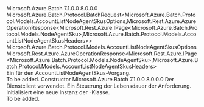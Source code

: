 <Type Name="AccountListNodeAgentSkusBatchRequest" FullName="Microsoft.Azure.Batch.Protocol.BatchRequests.AccountListNodeAgentSkusBatchRequest">
  <TypeSignature Language="C#" Value="public class AccountListNodeAgentSkusBatchRequest : Microsoft.Azure.Batch.Protocol.BatchRequest&lt;Microsoft.Azure.Batch.Protocol.Models.AccountListNodeAgentSkusOptions,Microsoft.Rest.Azure.AzureOperationResponse&lt;Microsoft.Rest.Azure.IPage&lt;Microsoft.Azure.Batch.Protocol.Models.NodeAgentSku&gt;,Microsoft.Azure.Batch.Protocol.Models.AccountListNodeAgentSkusHeaders&gt;&gt;" />
  <TypeSignature Language="ILAsm" Value=".class public auto ansi beforefieldinit AccountListNodeAgentSkusBatchRequest extends Microsoft.Azure.Batch.Protocol.BatchRequest`2&lt;class Microsoft.Azure.Batch.Protocol.Models.AccountListNodeAgentSkusOptions, class Microsoft.Rest.Azure.AzureOperationResponse`2&lt;class Microsoft.Rest.Azure.IPage`1&lt;class Microsoft.Azure.Batch.Protocol.Models.NodeAgentSku&gt;, class Microsoft.Azure.Batch.Protocol.Models.AccountListNodeAgentSkusHeaders&gt;&gt;" />
  <TypeSignature Language="DocId" Value="T:Microsoft.Azure.Batch.Protocol.BatchRequests.AccountListNodeAgentSkusBatchRequest" />
  <TypeSignature Language="VB.NET" Value="Public Class AccountListNodeAgentSkusBatchRequest&#xA;Inherits BatchRequest(Of AccountListNodeAgentSkusOptions, AzureOperationResponse(Of IPage(Of NodeAgentSku), AccountListNodeAgentSkusHeaders))" />
  <TypeSignature Language="F#" Value="type AccountListNodeAgentSkusBatchRequest = class&#xA;    inherit BatchRequest&lt;AccountListNodeAgentSkusOptions, AzureOperationResponse&lt;IPage&lt;NodeAgentSku&gt;, AccountListNodeAgentSkusHeaders&gt;&gt;" />
  <AssemblyInfo>
    <AssemblyName>Microsoft.Azure.Batch</AssemblyName>
    <AssemblyVersion>7.1.0.0</AssemblyVersion>
    <AssemblyVersion>8.0.0.0</AssemblyVersion>
  </AssemblyInfo>
  <Base>
    <BaseTypeName>Microsoft.Azure.Batch.Protocol.BatchRequest&lt;Microsoft.Azure.Batch.Protocol.Models.AccountListNodeAgentSkusOptions,Microsoft.Rest.Azure.AzureOperationResponse&lt;Microsoft.Rest.Azure.IPage&lt;Microsoft.Azure.Batch.Protocol.Models.NodeAgentSku&gt;,Microsoft.Azure.Batch.Protocol.Models.AccountListNodeAgentSkusHeaders&gt;&gt;</BaseTypeName>
    <BaseTypeArguments>
      <BaseTypeArgument TypeParamName="TOptions">Microsoft.Azure.Batch.Protocol.Models.AccountListNodeAgentSkusOptions</BaseTypeArgument>
      <BaseTypeArgument TypeParamName="TResponse">Microsoft.Rest.Azure.AzureOperationResponse&lt;Microsoft.Rest.Azure.IPage&lt;Microsoft.Azure.Batch.Protocol.Models.NodeAgentSku&gt;,Microsoft.Azure.Batch.Protocol.Models.AccountListNodeAgentSkusHeaders&gt;</BaseTypeArgument>
    </BaseTypeArguments>
  </Base>
  <Interfaces />
  <Docs>
    <summary>
            Ein <see cref="T:Microsoft.Azure.Batch.Protocol.IBatchRequest" /> für den AccountListNodeAgentSkus-Vorgang.
            </summary>
    <remarks>To be added.</remarks>
  </Docs>
  <Members>
    <Member MemberName=".ctor">
      <MemberSignature Language="C#" Value="public AccountListNodeAgentSkusBatchRequest (Microsoft.Azure.Batch.Protocol.BatchServiceClient serviceClient, System.Threading.CancellationToken cancellationToken);" />
      <MemberSignature Language="ILAsm" Value=".method public hidebysig specialname rtspecialname instance void .ctor(class Microsoft.Azure.Batch.Protocol.BatchServiceClient serviceClient, valuetype System.Threading.CancellationToken cancellationToken) cil managed" />
      <MemberSignature Language="DocId" Value="M:Microsoft.Azure.Batch.Protocol.BatchRequests.AccountListNodeAgentSkusBatchRequest.#ctor(Microsoft.Azure.Batch.Protocol.BatchServiceClient,System.Threading.CancellationToken)" />
      <MemberSignature Language="F#" Value="new Microsoft.Azure.Batch.Protocol.BatchRequests.AccountListNodeAgentSkusBatchRequest : Microsoft.Azure.Batch.Protocol.BatchServiceClient * System.Threading.CancellationToken -&gt; Microsoft.Azure.Batch.Protocol.BatchRequests.AccountListNodeAgentSkusBatchRequest" Usage="new Microsoft.Azure.Batch.Protocol.BatchRequests.AccountListNodeAgentSkusBatchRequest (serviceClient, cancellationToken)" />
      <MemberType>Constructor</MemberType>
      <AssemblyInfo>
        <AssemblyName>Microsoft.Azure.Batch</AssemblyName>
        <AssemblyVersion>7.1.0.0</AssemblyVersion>
        <AssemblyVersion>8.0.0.0</AssemblyVersion>
      </AssemblyInfo>
      <Parameters>
        <Parameter Name="serviceClient" Type="Microsoft.Azure.Batch.Protocol.BatchServiceClient" />
        <Parameter Name="cancellationToken" Type="System.Threading.CancellationToken" />
      </Parameters>
      <Docs>
        <param name="serviceClient">Der Dienstclient verwendet.</param>
        <param name="cancellationToken">Ein <see cref="T:System.Threading.CancellationToken" /> Steuerung der Lebensdauer der Anforderung.</param>
        <summary>
            Initialisiert eine neue Instanz der <see cref="T:Microsoft.Azure.Batch.Protocol.BatchRequests.AccountListNodeAgentSkusBatchRequest" />-Klasse.
            </summary>
        <remarks>To be added.</remarks>
      </Docs>
    </Member>
  </Members>
</Type>